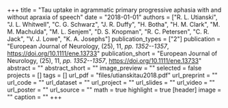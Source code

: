 +++
title = "Tau uptake in agrammatic primary progressive aphasia with and without apraxia of speech"
date = "2018-01-01"
authors = ["R. L. Utianski", "J. L. Whitwell", "C. G. Schwarz", "J. R. Duffy", "H. Botha", "H. M. Clark", "M. M. Machulda", "M. L. Senjem", "D. S. Knopman", "R. C. Petersen", "C. R. Jack", "V. J. Lowe", "K. A. Josephs"]
publication_types = ["2"]
publication = "European Journal of Neurology, (25), 11, _pp. 1352--1357_, https://doi.org/10.1111/ene.13733"
publication_short = "European Journal of Neurology, (25), 11, _pp. 1352--1357_, https://doi.org/10.1111/ene.13733"
abstract = ""
abstract_short = ""
image_preview = ""
selected = false
projects = []
tags = []
url_pdf = "files/utianskitau2018.pdf"
url_preprint = ""
url_code = ""
url_dataset = ""
url_project = ""
url_slides = ""
url_video = ""
url_poster = ""
url_source = ""
math = true
highlight = true
[header]
image = ""
caption = ""
+++
